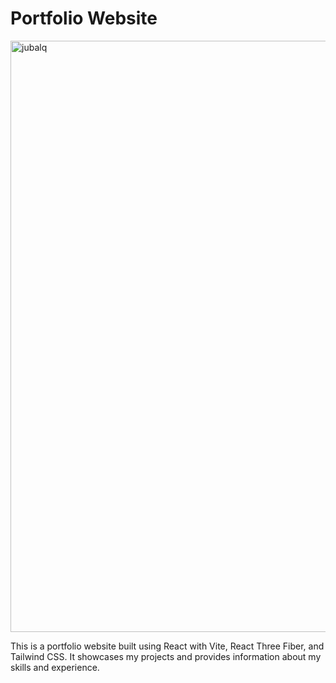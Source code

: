 # Portfolio Website
<img width="946" alt="jubalq" src="https://github.com/jubaljacob/MyPortfolio-website/assets/71512643/086e26ef-114b-47e5-ada2-aefab99c7208">



This is a portfolio website built using React with Vite, React Three Fiber, and Tailwind CSS. It showcases my projects and provides information about my skills and experience.

